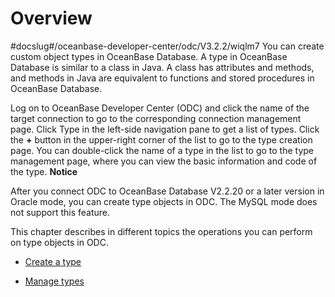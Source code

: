 Overview 
=============================
#docslug#/oceanbase-developer-center/odc/V3.2.2/wiqlm7
You can create custom object types in OceanBase Database. A type in OceanBase Database is similar to a class in Java. A class has attributes and methods, and methods in Java are equivalent to functions and stored procedures in OceanBase Database. 

Log on to OceanBase Developer Center (ODC) and click the name of the target connection to go to the corresponding connection management page. Click Type in the left-side navigation pane to get a list of types. Click the **+** button in the upper-right corner of the list to go to the type creation page. You can double-click the name of a type in the list to go to the type management page, where you can view the basic information and code of the type. 
**Notice**



After you connect ODC to OceanBase Database V2.2.20 or a later version in Oracle mode, you can create type objects in ODC. The MySQL mode does not support this feature.

This chapter describes in different topics the operations you can perform on type objects in ODC.

* [Create a type](../8.client-odc-type-objects/2.client-odc-create-a-type.md)

  

* [Manage types](../8.client-odc-type-objects/3.client-odc-manage-types.md)

  



